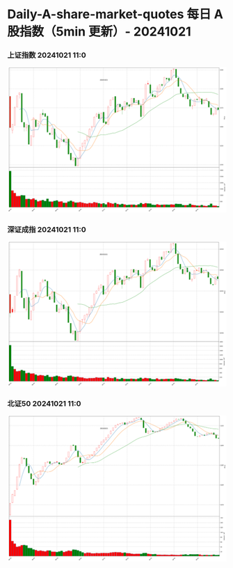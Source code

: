 
# Daily-A-share-market-quotes 每日 A 股指数（5min 更新）- 20241021

### 上证指数 20241021 11:0
![](./fig/2024/10/20241021-sh000001.png)

### 深证成指 20241021 11:0
![](./fig/2024/10/20241021-sz399001.png)

### 北证50 20241021 11:0
![](./fig/2024/10/20241021-bj899050.png)
